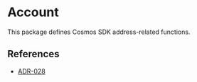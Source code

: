 # Account

This package defines Cosmos SDK address-related functions.

## References

- [ADR-028](../../docs/architecture/adr-028-public-key-addresses.md)
